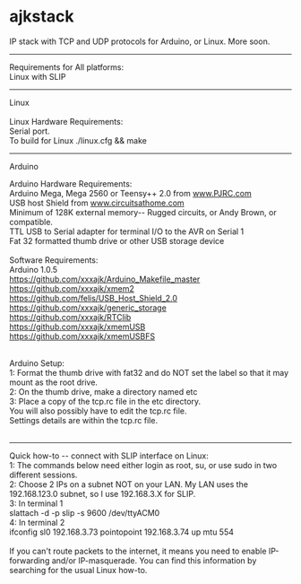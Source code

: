 ajkstack
========

IP stack with TCP and UDP protocols for Arduino, or Linux. More soon.

<HR>
Requirements for All platforms:<BR>
Linux with SLIP<BR>
<HR>
Linux<BR>
<BR>
Linux Hardware Requirements:<BR>
Serial port.<BR>
To build for Linux ./linux.cfg && make<BR>

<HR>
Arduino<BR>

Arduino Hardware Requirements:<BR>
Arduino Mega, Mega 2560 or Teensy++ 2.0 from www.PJRC.com<BR>
USB host Shield from www.circuitsathome.com<BR>
Minimum of 128K external memory-- Rugged circuits, or Andy Brown, or compatible.<BR>
TTL USB to Serial adapter for terminal I/O to the AVR on Serial 1<BR>
Fat 32 formatted thumb drive or other USB storage device<BR>
<BR>
Software Requirements:<BR>
Arduino 1.0.5<BR>
https://github.com/xxxajk/Arduino_Makefile_master<BR>
https://github.com/xxxajk/xmem2<BR>
https://github.com/felis/USB_Host_Shield_2.0<BR>
https://github.com/xxxajk/generic_storage<BR>
https://github.com/xxxajk/RTClib<BR>
https://github.com/xxxajk/xmemUSB<BR>
https://github.com/xxxajk/xmemUSBFS<BR>

<BR>
Arduino Setup:<BR>
1: Format the thumb drive with fat32 and do NOT set the label so that it may mount as the root drive.<BR>
2: On the thumb drive, make a directory named etc<BR>
3: Place a copy of the tcp.rc file in the etc directory.<BR>
You will also possibly have to edit the tcp.rc file.<BR>
Settings details are within the tcp.rc file.<BR>
<BR>
<HR>
Quick how-to -- connect with SLIP interface on Linux:<BR>
1: The commands below need either login as root, su, or use sudo in two different sessions.<BR>
2: Choose 2 IPs on a subnet NOT on your LAN. My LAN uses the 192.168.123.0 subnet, so I use 192.168.3.X for SLIP.<BR>
3: In terminal 1<BR>
slattach -d -p slip -s 9600 /dev/ttyACM0<BR>
4: In terminal 2<BR>
ifconfig sl0 192.168.3.73 pointopoint 192.168.3.74 up mtu 554<BR>
<BR>
If you can't route packets to the internet, it means you need to enable IP-forwarding and/or IP-masquerade. You can find this information by searching for the usual Linux how-to.<BR>
